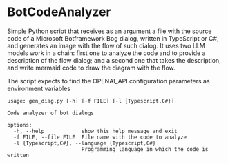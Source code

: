 # BotCodeAnalyzer
Simple Python script that receives as an argument a file with the source code of a Microsoft Botframework Bog dialog, written in TypeScript or C#, and generates an image with the flow of such dialog. It uses two LLM models work in a chain: first one to analyze the code and to provide a description of the flow dialog; and a second one that takes the description, and write mermaid code to draw the diagram with the flow.

The script expects to find the OPENAI_API configuration parameters as environment variables

```
usage: gen_diag.py [-h] [-f FILE] [-l {Typescript,C#}]

Code analyzer of bot dialogs

options:
  -h, --help            show this help message and exit
  -f FILE, --file FILE  File name with the code to analyze
  -l {Typescript,C#}, --language {Typescript,C#}
                        Programming language in which the code is written
```
